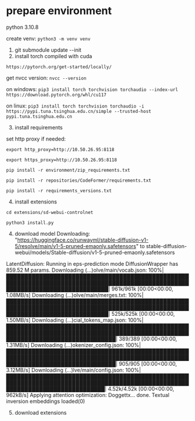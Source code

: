 
# prepare environment

python 3.10.8

create venv:
`python3 -m venv venv`

1. git submodule update --init
2. install torch compiled with cuda

`https://pytorch.org/get-started/locally/`

get nvcc version:
`nvcc --version`

on windows:
`pip3 install torch torchvision torchaudio --index-url https://download.pytorch.org/whl/cu117`

on linux:
`pip3 install torch torchvision torchaudio -i https://pypi.tuna.tsinghua.edu.cn/simple --trusted-host pypi.tuna.tsinghua.edu.cn `


3. install requirements


set http proxy if needed:

`export http_proxy=http://10.50.26.95:8118`

`export https_proxy=http://10.50.26.95:8118`



`pip install -r environment/zip_requirements.txt `

`pip install -r repositories/CodeFormer/requirements.txt `

`pip install -r requirements_versions.txt`

4. install extensions

`cd extensions/sd-webui-controlnet`

`python3 install.py`


4. download model
Downloading: "https://huggingface.co/runwayml/stable-diffusion-v1-5/resolve/main/v1-5-pruned-emaonly.safetensors" to  stable-diffusion-webui/models/Stable-diffusion/v1-5-pruned-emaonly.safetensors


LatentDiffusion: Running in eps-prediction mode
DiffusionWrapper has 859.52 M params.
Downloading (…)olve/main/vocab.json: 100%|████████████████████████████████████████████████████████████████████████████████████████████████████████████████████████████████| 961k/961k [00:00<00:00, 1.08MB/s]
Downloading (…)olve/main/merges.txt: 100%|████████████████████████████████████████████████████████████████████████████████████████████████████████████████████████████████| 525k/525k [00:00<00:00, 1.50MB/s]
Downloading (…)cial_tokens_map.json: 100%|██████████████████████████████████████████████████████████████████████████████████████████████████████████████████████████████████| 389/389 [00:00<00:00, 1.31MB/s]
Downloading (…)okenizer_config.json: 100%|██████████████████████████████████████████████████████████████████████████████████████████████████████████████████████████████████| 905/905 [00:00<00:00, 3.12MB/s]
Downloading (…)lve/main/config.json: 100%|███████████████████████████████████████████████████████████████████████████████████████████████████████████████████████████████| 4.52k/4.52k [00:00<00:00, 962kB/s]
Applying attention optimization: Doggettx... done.
Textual inversion embeddings loaded(0)


5. download extensions


